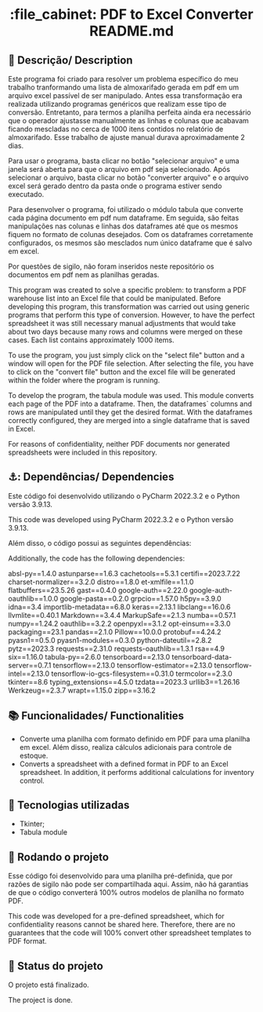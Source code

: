 <h1 align="center">:file_cabinet: PDF to Excel Converter README.md</h1>

## :memo: Descrição/ Description
Este programa foi criado para resolver um problema específico do meu trabalho tranformando uma lista de almoxarifado gerada em pdf em um arquivo excel passível de ser manipulado.
Antes essa transformação era realizada utilizando programas genéricos que realizam esse tipo de conversão. Entretanto, para termos a planilha perfeita ainda era necessário que o 
operador ajustasse manualmente as linhas e colunas que acabavam ficando mescladas no cerca de 1000 itens contidos no relatório de almoxarifado. Esse trabalho de ajuste manual 
durava aproximadamente 2 dias.

Para usar o programa, basta clicar no botão "selecionar arquivo" e uma janela será aberta para que o arquivo em pdf seja selecionado. Após selecionar o arquivo, basta clicar no 
botão "converter arquivo" e o arquivo excel será gerado dentro da pasta onde o programa estiver sendo executado.

Para desenvolver o programa, foi utilizado o módulo tabula que converte cada página documento em pdf num dataframe. Em seguida, são feitas manipulações nas colunas e linhas dos 
dataframes até que os mesmos fiquem no formato de colunas desejados. Com os dataframes corretamente configurados, os mesmos são mesclados num único dataframe que é salvo em excel.

Por questões de sigilo, não foram inseridos neste repositório os documentos em pdf nem as planilhas geradas. 

This program was created to solve a specific problem: to transform a PDF warehouse list into an Excel file that could be manipulated.
Before developing this program, this transformation was carried out using generic programs that perform this type of conversion. However, to have the perfect spreadsheet it was 
still necessary manual adjustments that would take about two days because many rows and columns were merged on these cases. Each list contains approximately 1000 items.

To use the program, you just simply click on the "select file" button and a window will open for the PDF file selection. After selecting the file, you have to click on the
"convert file" button and the excel file will be generated within the folder where the program is running.

To develop the program, the tabula module was used. This module converts each page of the PDF into a dataframe. Then, the dataframes` columns and rows are manipulated until they
get the desired format. With the dataframes correctly configured, they are merged into a single dataframe that is saved in Excel.

For reasons of confidentiality, neither PDF documents nor generated spreadsheets were included in this repository.

## ⚓: Dependências/ Dependencies
Este código foi desenvolvido utilizando o PyCharm 2022.3.2 e o Python versão 3.9.13. 

This code was developed using PyCharm 2022.3.2 e o Python versão 3.9.13.

Além disso, o código possui as seguintes dependências: 

Additionally, the code has the following dependencies: 

absl-py==1.4.0
astunparse==1.6.3 
cachetools==5.3.1 
certifi==2023.7.22
charset-normalizer==3.2.0
distro==1.8.0
et-xmlfile==1.1.0
flatbuffers==23.5.26
gast==0.4.0
google-auth==2.22.0
google-auth-oauthlib==1.0.0
google-pasta==0.2.0
grpcio==1.57.0
h5py==3.9.0
idna==3.4
importlib-metadata==6.8.0
keras==2.13.1
libclang==16.0.6
llvmlite==0.40.1
Markdown==3.4.4
MarkupSafe==2.1.3
numba==0.57.1
numpy==1.24.2
oauthlib==3.2.2
openpyxl==3.1.2
opt-einsum==3.3.0
packaging==23.1
pandas==2.1.0
Pillow==10.0.0
protobuf==4.24.2
pyasn1==0.5.0
pyasn1-modules==0.3.0
python-dateutil==2.8.2
pytz==2023.3
requests==2.31.0
requests-oauthlib==1.3.1
rsa==4.9
six==1.16.0
tabula-py==2.6.0
tensorboard==2.13.0
tensorboard-data-server==0.7.1
tensorflow==2.13.0
tensorflow-estimator==2.13.0
tensorflow-intel==2.13.0
tensorflow-io-gcs-filesystem==0.31.0
termcolor==2.3.0
tkinter==8.6
typing_extensions==4.5.0
tzdata==2023.3
urllib3==1.26.16
Werkzeug==2.3.7
wrapt==1.15.0
zipp==3.16.2

## :books: Funcionalidades/ Functionalities
* Converte uma planilha com formato definido em PDF para uma planilha em excel. Além disso, realiza cálculos adicionais para controle de estoque.
* Converts a spreadsheet with a defined format in PDF to an Excel spreadsheet. In addition, it performs additional calculations for inventory control.
 
## :wrench: Tecnologias utilizadas
* Tkinter;
* Tabula module

## :rocket: Rodando o projeto
Esse código foi desenvolvido para uma planilha pré-definida, que por razões de sigilo não pode ser compartilhada aqui. Assim, não há garantias de que o código converterá 100% outros modelos de planilha no formato PDF.

This code was developed for a pre-defined spreadsheet, which for confidentiality reasons cannot be shared here. Therefore, there are no guarantees that the code will 100% convert other spreadsheet templates to PDF format.

## :dart: Status do projeto
O projeto está finalizado.

The project is done.
